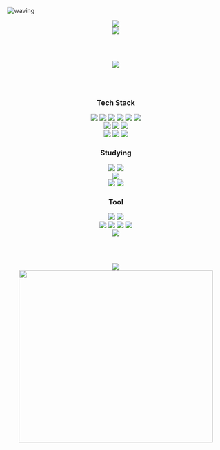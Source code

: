 <!--Title-->
![waving](https://capsule-render.vercel.app/api?type=waving&height=200&text=JIYEON&fontAlign=80&fontAlignY=40&color=gradient)

<!--N Blog-->
<div align="center">
  <a href="https://blog.naver.com/yeondata">
    <img src="https://img.shields.io/badge/Development Study Blog%20-%234FC08D.svg?&style=for-the-badge&&logoColor=white"/>
  </a>
</div>

<!--Velog-->
<div align="center">
  <a href="https://velog.io/@yeoni9094/posts">
    <img src="https://img.shields.io/badge/Trouble Shooting Velog%20-%235c86fa.svg?&style=for-the-badge&&logoColor=white"/>
  </a>
</div>

<br><br>

<div align="center">
  <img src="https://github-readme-stats.vercel.app/api/top-langs/?username=jiyeon0926&layout=compact"/>
</div>

<br><br>

<!--Tech Stack-->
<h3 align="center">Tech Stack</h3>

<div align="center">
  <img src="https://img.shields.io/badge/java-007396.svg?style=for-the-badge&logo=java&logoColor=white"/>
  <img src="https://img.shields.io/badge/spring-6DB33F.svg?style=for-the-badge&logo=spring&logoColor=white"/>
  <img src="https://img.shields.io/badge/springboot-6DB33F.svg?style=for-the-badge&logo=springboot&logoColor=white"/>
  <img src="https://img.shields.io/badge/tymeleaf-005F0F.svg?style=for-the-badge&logo=thymeleaf&logoColor=white"/>
  <img src="https://img.shields.io/badge/jpa-7952B3.svg?style=for-the-badge&logo=jpa&logoColor=white"/>
  <img src="https://img.shields.io/badge/queryDSL-0078C0.svg?style=for-the-badge&logo=jpa&logoColor=white"/>
</div>

<div align="center">
  <img src="https://img.shields.io/badge/html5-E34F26.svg?style=for-the-badge&logo=html5&logoColor=white"/>
  <img src="https://img.shields.io/badge/css3-1572B6.svg?style=for-the-badge&logo=css3&logoColor=white"/>
  <img src="https://img.shields.io/badge/jquery-0769AD.svg?style=for-the-badge&logo=jquery&logoColor=white"/>
</div>

<div align="center">
  <img src="https://img.shields.io/badge/mysql-4479A1.svg?style=for-the-badge&logo=mysql&logoColor=white"/>
  <img src="https://img.shields.io/badge/MSSQL-CC2927.svg?style=for-the-badge&logo=microsoftsqlserver&logoColor=white"/>
  <img src="https://img.shields.io/badge/redis-FF4438.svg?style=for-the-badge&logo=redis&logoColor=white"/>
</div>

<!--Studying-->
<h3 align="center">Studying</h3>

<div align="center">
  <img src="https://img.shields.io/badge/spring_security-6DB33F.svg?style=for-the-badge&logo=springsecurity&logoColor=white"/>
  <img src="https://img.shields.io/badge/spring_batch-6DB33F.svg?style=for-the-badge&logo=springbatch&logoColor=white"/>
</div>

<div align="center">
  <img src="https://img.shields.io/badge/rabbitmq-FF6600.svg?style=for-the-badge&logo=rabbitmq&logoColor=white"/>
</div>

<div align="center">
  <img src="https://img.shields.io/badge/aws-232F3E.svg?style=for-the-badge&logo=amazonwebservices&logoColor=white"/>
  <img src="https://img.shields.io/badge/docker-2496ED.svg?style=for-the-badge&logo=docker&logoColor=white"/>
</div>

<!--Tool-->
<h3 align="center">Tool</h3>

<div align="center">
  <img src="https://img.shields.io/badge/git-F05032.svg?style=for-the-badge&logo=git&logoColor=white"/>
  <img src="https://img.shields.io/badge/github-181717.svg?style=for-the-badge&logo=github&logoColor=white"/>
</div>

<div align="center">
  <img src="https://img.shields.io/badge/figma-F24E1E.svg?style=for-the-badge&logo=figma&logoColor=white"/>
  <img src="https://img.shields.io/badge/ERDCloud-00B1D2.svg?style=for-the-badge&logo=erdcloud&logoColor=white"/>
  <img src="https://img.shields.io/badge/postman-FF6C37.svg?style=for-the-badge&logo=postman&logoColor=white"/>
  <img src="https://img.shields.io/badge/notion-000000.svg?style=for-the-badge&logo=notion&logoColor=white"/>
</div>

<div align="center">
  <img src="https://img.shields.io/badge/intellijidea-000000.svg?style=for-the-badge&logo=intellijidea&logoColor=white"/>
</div>

<br><br>

<div align="center">
  <img src="https://github-readme-stats.vercel.app/api?username=jiyeon0926&show_icons=true&theme=radical"/>
</div>

<!--Animals-->
<div align="center">
  <a href="https://www.gitanimals.org/en_US?utm_medium=image&utm_source=jiyeon0926&utm_content=farm">
    <img
      src="https://render.gitanimals.org/farms/jiyeon0926"
      width="450"
      height="400"
    />
  </a>
</div>
